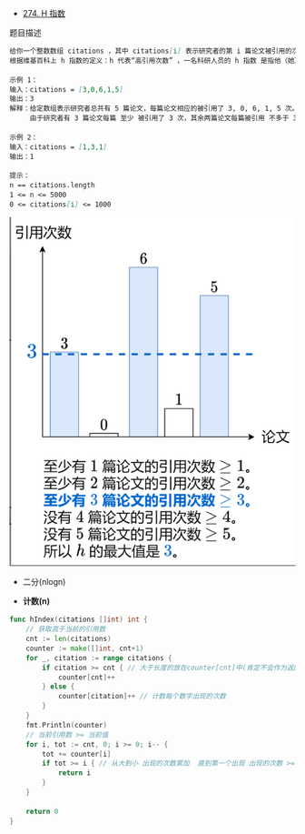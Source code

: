 - [274. H 指数](https://leetcode.cn/problems/h-index/)

题目描述

```markdown
给你一个整数数组 citations ，其中 citations[i] 表示研究者的第 i 篇论文被引用的次数。计算并返回该研究者的 h 指数。
根据维基百科上 h 指数的定义：h 代表“高引用次数” ，一名科研人员的 h 指数 是指他（她）至少发表了 h 篇论文，并且每篇论文 至少 被引用 h 次。如果 h 有多种可能的值，h 指数 是其中最大的那个。

示例 1：
输入：citations = [3,0,6,1,5]
输出：3 
解释：给定数组表示研究者总共有 5 篇论文，每篇论文相应的被引用了 3, 0, 6, 1, 5 次。
     由于研究者有 3 篇论文每篇 至少 被引用了 3 次，其余两篇论文每篇被引用 不多于 3 次，所以她的 h 指数是 3。
     
示例 2：
输入：citations = [1,3,1]
输出：1

提示：
n == citations.length
1 <= n <= 5000
0 <= citations[i] <= 1000
```

![image-20231201135321106](./assets/image-20231201135321106.png)

- 二分(nlogn)

- **计数(n)**

```go
func hIndex(citations []int) int {
	// 获取高于当前的引用数
	cnt := len(citations)
	counter := make([]int, cnt+1)
	for _, citation := range citations {
		if citation >= cnt { // 大于长度的放在counter[cnt]中(肯定不会作为返回值返回的)
			counter[cnt]++
		} else {
			counter[citation]++ // 计数每个数字出现的次数
		}
	}
	fmt.Println(counter)
	// 当前引用数 >= 当前值
	for i, tot := cnt, 0; i >= 0; i-- {
		tot += counter[i]
		if tot >= i { // 从大到小 出现的次数累加  直到第一个出现 出现的次数 >= 当前数值时 返回数值
			return i
		}
	}

	return 0
}

```

